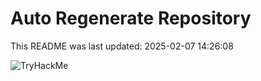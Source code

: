 # Auto Regenerate Repository

This README was last updated: 2025-02-07 14:26:08

 ![TryHackMe](https://tryhackme.com/badge/533634)